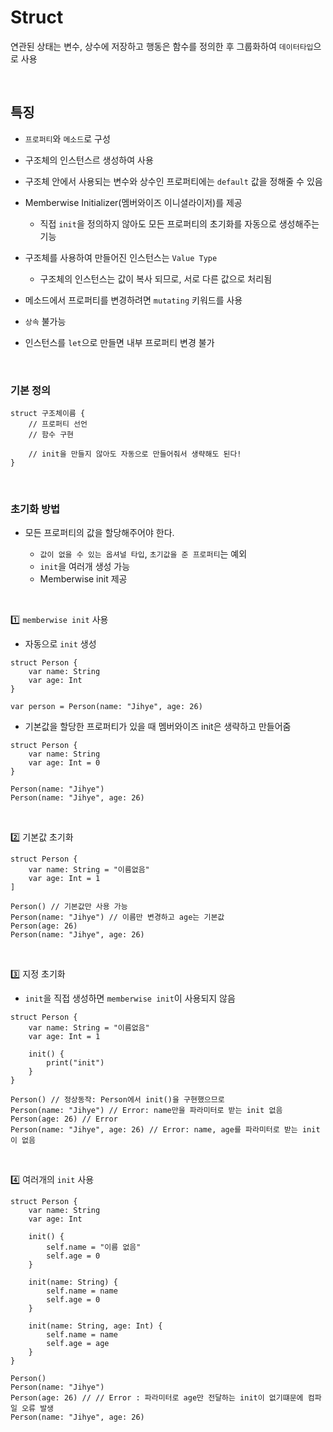 # Struct
연관된 상태는 변수, 상수에 저장하고 행동은 함수를 정의한 후 그룹화하여 `데이터타입`으로 사용

<br>

## 특징
- `프로퍼티`와 `메소드`로 구성
- 구조체의 인스턴스르 생성하여 사용
- 구조체 안에서 사용되는 변수와 상수인 프로퍼티에는 `default` 값을 정해줄 수 있음
- Memberwise Initializer(멤버와이즈 이니셜라이저)를 제공
	
    - 직접 `init`을 정의하지 않아도 모든 프로퍼티의 초기화를 자동으로 생성해주는 기능
- 구조체를 사용하여 만들어진 인스턴스는 `Value Type`
	
    - 구조체의 인스턴스는 값이 복사 되므로, 서로 다른 값으로 처리됨
- 메소드에서 프로퍼티를 변경하려면 `mutating` 키워드를 사용
- `상속` 불가능
- 인스턴스를 `let`으로 만들면 내부 프로퍼티 변경 불가

<br>

### 기본 정의
```
struct 구조체이름 {
	// 프로퍼티 선언
    // 함수 구현
    
    // init을 만들지 않아도 자동으로 만들어줘서 생략해도 된다!
}

```

<br>

### 초기화 방법
- 모든 프로퍼티의 값을 할당해주어야 한다.
	
    - `값이 없을 수 있는 옵셔널 타입`, `초기값을 준 프로퍼티`는 예외
    - `init`을 여러개 생성 가능
    - Memberwise init 제공
    

<br>

1️⃣ `memberwise init` 사용
- 자동으로 `init` 생성
```
struct Person {
	var name: String
    var age: Int
}

var person = Person(name: "Jihye", age: 26)
```
- 기본값을 할당한 프로퍼티가 있을 때 멤버와이즈 init은 생략하고 만들어줌

```
struct Person {
	var name: String
    var age: Int = 0
}

Person(name: "Jihye")
Person(name: "Jihye", age: 26)
```

<br>

2️⃣ 기본값 초기화
```
struct Person {
	var name: String = "이름없음"
    var age: Int = 1
]

Person() // 기본값만 사용 가능
Person(name: "Jihye") // 이름만 변경하고 age는 기본값
Person(age: 26) 
Person(name: "Jihye", age: 26)
```

<br>

3️⃣ 지정 초기화
- `init`을 직접 생성하면 `memberwise init`이 사용되지 않음
```
struct Person {
	var name: String = "이름없음"
    var age: Int = 1
    
    init() {
    	print("init")
    }
}

Person() // 정상동작: Person에서 init()을 구현했으므로
Person(name: "Jihye") // Error: name만을 파라미터로 받는 init 없음
Person(age: 26) // Error
Person(name: "Jihye", age: 26) // Error: name, age를 파라미터로 받는 init이 없음
```

<br>

4️⃣ 여러개의 `init` 사용
```
struct Person {
	var name: String
    var age: Int
    
    init() {
    	self.name = "이름 없음"
    	self.age = 0
    }
    
    init(name: String) {
    	self.name = name
        self.age = 0
    }
    
    init(name: String, age: Int) {
    	self.name = name
        self.age = age
    }
}

Person() 
Person(name: "Jihye") 
Person(age: 26) // // Error : 파라미터로 age만 전달하는 init이 없기떄문에 컴파일 오류 발생
Person(name: "Jihye", age: 26)


